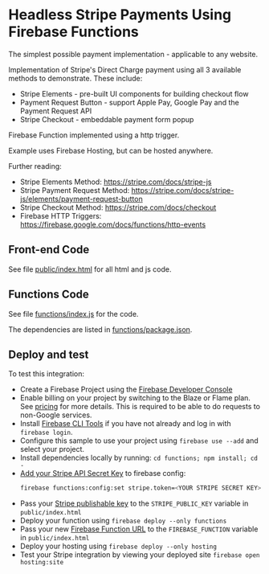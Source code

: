 # Headless Stripe Payments Using Firebase Functions

The simplest possible payment implementation - applicable to any website.

Implementation of Stripe's Direct Charge payment using all 3 available methods to demonstrate. These include:

 - Stripe Elements - pre-built UI components for building checkout flow
 - Payment Request Button - support Apple Pay, Google Pay and the Payment Request API
 - Stripe Checkout - embeddable payment form popup

Firebase Function implemented using a http trigger.

Example uses Firebase Hosting, but can be hosted anywhere.

Further reading:
 - Stripe Elements Method: https://stripe.com/docs/stripe-js
 - Stripe Payment Request Method: https://stripe.com/docs/stripe-js/elements/payment-request-button
 - Stripe Checkout Method: https://stripe.com/docs/checkout
 - Firebase HTTP Triggers: https://firebase.google.com/docs/functions/http-events

## Front-end Code

See file [public/index.html](public/index.html) for all html and js code.

## Functions Code

See file [functions/index.js](functions/index.js) for the code.

The dependencies are listed in [functions/package.json](functions/package.json).

## Deploy and test

To test this integration:
 - Create a Firebase Project using the [Firebase Developer Console](https://console.firebase.google.com)
 - Enable billing on your project by switching to the Blaze or Flame plan. See [pricing](https://firebase.google.com/pricing/) for more details. This is required to be able to do requests to non-Google services.
 - Install [Firebase CLI Tools](https://github.com/firebase/firebase-tools) if you have not already and log in with `firebase login`.
 - Configure this sample to use your project using `firebase use --add` and select your project.
 - Install dependencies locally by running: `cd functions; npm install; cd -`
 - [Add your Stripe API Secret Key](https://dashboard.stripe.com/account/apikeys) to firebase config:
     ```bash
     firebase functions:config:set stripe.token=<YOUR STRIPE SECRET KEY>
     ```
 - Pass your [Stripe publishable key](https://dashboard.stripe.com/account/apikeys) to the `STRIPE_PUBLIC_KEY` variable in `public/index.html`
 - Deploy your function using `firebase deploy --only functions`
 - Pass your new [Firebase Function URL](https://firebase.google.com/docs/functions/http-events) to the `FIREBASE_FUNCTION` variable in `public/index.html`
 - Deploy your hosting using `firebase deploy --only hosting`
 - Test your Stripe integration by viewing your deployed site `firebase open hosting:site`
